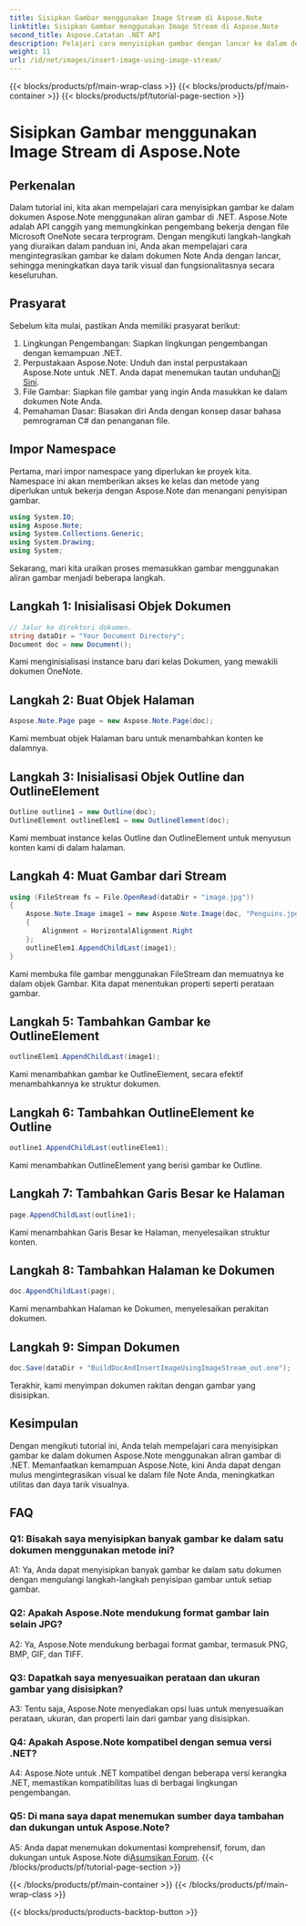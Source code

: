 ```yaml
---
title: Sisipkan Gambar menggunakan Image Stream di Aspose.Note
linktitle: Sisipkan Gambar menggunakan Image Stream di Aspose.Note
second_title: Aspose.Catatan .NET API
description: Pelajari cara menyisipkan gambar dengan lancar ke dalam dokumen Aspose.Note menggunakan aliran gambar di .NET. Sempurnakan file Note Anda dengan visual dengan mudah.
weight: 11
url: /id/net/images/insert-image-using-image-stream/
---
```


{{< blocks/products/pf/main-wrap-class >}}
{{< blocks/products/pf/main-container >}}
{{< blocks/products/pf/tutorial-page-section >}}

# Sisipkan Gambar menggunakan Image Stream di Aspose.Note

## Perkenalan

Dalam tutorial ini, kita akan mempelajari cara menyisipkan gambar ke dalam dokumen Aspose.Note menggunakan aliran gambar di .NET. Aspose.Note adalah API canggih yang memungkinkan pengembang bekerja dengan file Microsoft OneNote secara terprogram. Dengan mengikuti langkah-langkah yang diuraikan dalam panduan ini, Anda akan mempelajari cara mengintegrasikan gambar ke dalam dokumen Note Anda dengan lancar, sehingga meningkatkan daya tarik visual dan fungsionalitasnya secara keseluruhan.

## Prasyarat

Sebelum kita mulai, pastikan Anda memiliki prasyarat berikut:
1. Lingkungan Pengembangan: Siapkan lingkungan pengembangan dengan kemampuan .NET.
2.  Perpustakaan Aspose.Note: Unduh dan instal perpustakaan Aspose.Note untuk .NET. Anda dapat menemukan tautan unduhan[Di Sini](https://releases.aspose.com/note/net/).
3. File Gambar: Siapkan file gambar yang ingin Anda masukkan ke dalam dokumen Note Anda.
4. Pemahaman Dasar: Biasakan diri Anda dengan konsep dasar bahasa pemrograman C# dan penanganan file.

## Impor Namespace
Pertama, mari impor namespace yang diperlukan ke proyek kita. Namespace ini akan memberikan akses ke kelas dan metode yang diperlukan untuk bekerja dengan Aspose.Note dan menangani penyisipan gambar.

```csharp
using System.IO;
using Aspose.Note;
using System.Collections.Generic;
using System.Drawing;
using System;
```

Sekarang, mari kita uraikan proses memasukkan gambar menggunakan aliran gambar menjadi beberapa langkah.

## Langkah 1: Inisialisasi Objek Dokumen
```csharp
// Jalur ke direktori dokumen.
string dataDir = "Your Document Directory";
Document doc = new Document();
```
Kami menginisialisasi instance baru dari kelas Dokumen, yang mewakili dokumen OneNote.

## Langkah 2: Buat Objek Halaman
```csharp
Aspose.Note.Page page = new Aspose.Note.Page(doc);
```
Kami membuat objek Halaman baru untuk menambahkan konten ke dalamnya.

## Langkah 3: Inisialisasi Objek Outline dan OutlineElement
```csharp
Outline outline1 = new Outline(doc);
OutlineElement outlineElem1 = new OutlineElement(doc);
```
Kami membuat instance kelas Outline dan OutlineElement untuk menyusun konten kami di dalam halaman.

## Langkah 4: Muat Gambar dari Stream
```csharp
using (FileStream fs = File.OpenRead(dataDir + "image.jpg"))
{
    Aspose.Note.Image image1 = new Aspose.Note.Image(doc, "Penguins.jpg", fs)
    {
        Alignment = HorizontalAlignment.Right
    };
    outlineElem1.AppendChildLast(image1);
}
```
Kami membuka file gambar menggunakan FileStream dan memuatnya ke dalam objek Gambar. Kita dapat menentukan properti seperti perataan gambar.

## Langkah 5: Tambahkan Gambar ke OutlineElement
```csharp
outlineElem1.AppendChildLast(image1);
```
Kami menambahkan gambar ke OutlineElement, secara efektif menambahkannya ke struktur dokumen.

## Langkah 6: Tambahkan OutlineElement ke Outline
```csharp
outline1.AppendChildLast(outlineElem1);
```
Kami menambahkan OutlineElement yang berisi gambar ke Outline.

## Langkah 7: Tambahkan Garis Besar ke Halaman
```csharp
page.AppendChildLast(outline1);
```
Kami menambahkan Garis Besar ke Halaman, menyelesaikan struktur konten.

## Langkah 8: Tambahkan Halaman ke Dokumen
```csharp
doc.AppendChildLast(page);
```
Kami menambahkan Halaman ke Dokumen, menyelesaikan perakitan dokumen.

## Langkah 9: Simpan Dokumen
```csharp
doc.Save(dataDir + "BuildDocAndInsertImageUsingImageStream_out.one");
```
Terakhir, kami menyimpan dokumen rakitan dengan gambar yang disisipkan.

## Kesimpulan
Dengan mengikuti tutorial ini, Anda telah mempelajari cara menyisipkan gambar ke dalam dokumen Aspose.Note menggunakan aliran gambar di .NET. Memanfaatkan kemampuan Aspose.Note, kini Anda dapat dengan mulus mengintegrasikan visual ke dalam file Note Anda, meningkatkan utilitas dan daya tarik visualnya.

## FAQ

### Q1: Bisakah saya menyisipkan banyak gambar ke dalam satu dokumen menggunakan metode ini?

A1: Ya, Anda dapat menyisipkan banyak gambar ke dalam satu dokumen dengan mengulangi langkah-langkah penyisipan gambar untuk setiap gambar.

### Q2: Apakah Aspose.Note mendukung format gambar lain selain JPG?

A2: Ya, Aspose.Note mendukung berbagai format gambar, termasuk PNG, BMP, GIF, dan TIFF.

### Q3: Dapatkah saya menyesuaikan perataan dan ukuran gambar yang disisipkan?

A3: Tentu saja, Aspose.Note menyediakan opsi luas untuk menyesuaikan perataan, ukuran, dan properti lain dari gambar yang disisipkan.

### Q4: Apakah Aspose.Note kompatibel dengan semua versi .NET?

A4: Aspose.Note untuk .NET kompatibel dengan beberapa versi kerangka .NET, memastikan kompatibilitas luas di berbagai lingkungan pengembangan.

### Q5: Di mana saya dapat menemukan sumber daya tambahan dan dukungan untuk Aspose.Note?

 A5: Anda dapat menemukan dokumentasi komprehensif, forum, dan dukungan untuk Aspose.Note di[Asumsikan Forum](https://forum.aspose.com/c/note/28).
{{< /blocks/products/pf/tutorial-page-section >}}

{{< /blocks/products/pf/main-container >}}
{{< /blocks/products/pf/main-wrap-class >}}

{{< blocks/products/products-backtop-button >}}
